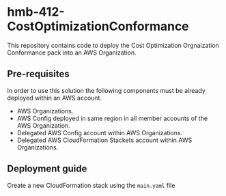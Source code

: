 # hmb-412-CostOptimizationConformance

This repository contains code to deploy the Cost Optimization Orgnaization Conformance pack into an AWS Organization.

## Pre-requisites

In order to use this solution the following components must be already deployed within an AWS account.

- AWS Organizations.
- AWS Config deployed in same region in all member accounts of the AWS Organization.
- Delegated AWS Config account within AWS Organizations.
- Delegated AWS CloudFormation Stackets account within AWS Organizations.

## Deployment guide

Create a new CloudFormation stack using the `main.yaml` file
